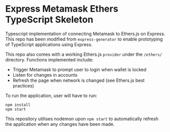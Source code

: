 # Express Metamask Ethers TypeScript Skeleton

Typescript implementation of connecting Metamask to Ethers.js on Express. This repo has been modified from `express-generator` to enable prototyping of TypeScript applications using Express. 

This repo also comes with a working Ethers.js `provider` under the `/ethers/` directory. Functions implemented include:
* Trigger Metamask to prompt user to login when wallet is locked
* Listen for changes in accounts
* Refresh the page when network is changed (see Ethers.js best practices)

To run the application, user will have to run:
```
npm install
npm start
```

This repository utilises nodemon upon `npm start` to automatically refresh the application when any changes have been made.
